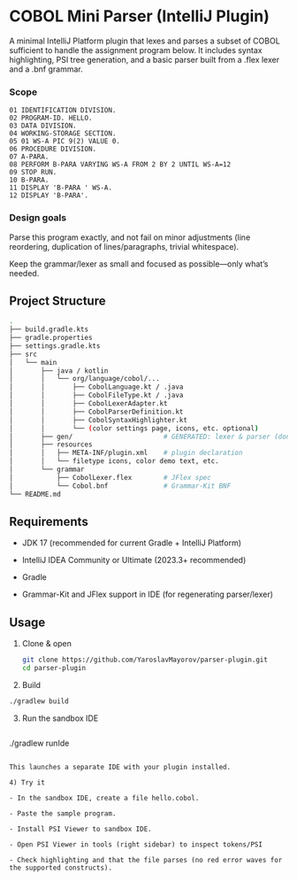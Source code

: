 # COBOL Mini Parser (IntelliJ Plugin)

A minimal IntelliJ Platform plugin that lexes and parses a subset of COBOL sufficient to handle the assignment program below. It includes syntax highlighting, PSI tree generation, and a basic parser built from a .flex lexer and a .bnf grammar.

### Scope

```code
01 IDENTIFICATION DIVISION.
02 PROGRAM-ID. HELLO.
03 DATA DIVISION.
04 WORKING-STORAGE SECTION.
05 01 WS-A PIC 9(2) VALUE 0.
06 PROCEDURE DIVISION.
07 A-PARA.
08 PERFORM B-PARA VARYING WS-A FROM 2 BY 2 UNTIL WS-A=12
09 STOP RUN.
10 B-PARA.
11 DISPLAY 'B-PARA ' WS-A.
12 DISPLAY 'B-PARA'.
```

### Design goals

Parse this program exactly, and not fail on minor adjustments (line reordering, duplication of lines/paragraphs, trivial whitespace).

Keep the grammar/lexer as small and focused as possible—only what’s needed.

## Project Structure

```bash
.
├── build.gradle.kts
├── gradle.properties
├── settings.gradle.kts
├── src
│   └── main
│       ├── java / kotlin
│       │   └── org/language/cobol/...
│       │       ├── CobolLanguage.kt / .java
│       │       ├── CobolFileType.kt / .java
│       │       ├── CobolLexerAdapter.kt
│       │       ├── CobolParserDefinition.kt
│       │       ├── CobolSyntaxHighlighter.kt
│       │       └── (color settings page, icons, etc. optional)
│       ├── gen/                       # GENERATED: lexer & parser (don’t edit)
│       ├── resources
│       │   ├── META-INF/plugin.xml    # plugin declaration
│       │   └── filetype icons, color demo text, etc.
│       └── grammar
│           ├── CobolLexer.flex        # JFlex spec
│           └── Cobol.bnf              # Grammar-Kit BNF
└── README.md
```

## Requirements

- JDK 17 (recommended for current Gradle + IntelliJ Platform)

- IntelliJ IDEA Community or Ultimate (2023.3+ recommended)

- Gradle

- Grammar-Kit and JFlex support in IDE (for regenerating parser/lexer)

## Usage

1) Clone & open
   ```bash
   git clone https://github.com/YaroslavMayorov/parser-plugin.git
   cd parser-plugin
   ```
   
2) Build
  ```bash
  ./gradlew build
  ```

3) Run the sandbox IDE
   ```bash
  ./gradlew runIde
   ```

This launches a separate IDE with your plugin installed.

4) Try it

- In the sandbox IDE, create a file hello.cobol.

- Paste the sample program.

- Install PSI Viewer to sandbox IDE.

- Open PSI Viewer in tools (right sidebar) to inspect tokens/PSI

- Check highlighting and that the file parses (no red error waves for the supported constructs).
